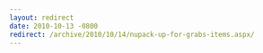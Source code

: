 ```yaml
---
layout: redirect
date: 2010-10-13 -0800
redirect: /archive/2010/10/14/nupack-up-for-grabs-items.aspx/
---
```

